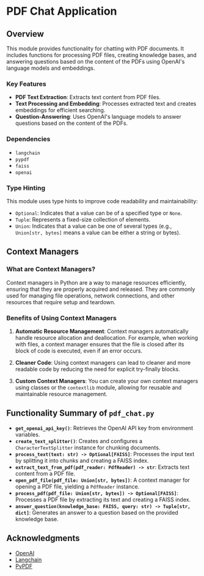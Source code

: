 # PDF Chat Application

## Overview

This module provides functionality for chatting with PDF documents. It includes functions for processing PDF files, creating knowledge bases, and answering questions based on the content of the PDFs using OpenAI's language models and embeddings.

### Key Features

- **PDF Text Extraction**: Extracts text content from PDF files.
- **Text Processing and Embedding**: Processes extracted text and creates embeddings for efficient searching.
- **Question-Answering**: Uses OpenAI's language models to answer questions based on the content of the PDFs.

### Dependencies

- `langchain`
- `pypdf`
- `faiss`
- `openai`

### Type Hinting

This module uses type hints to improve code readability and maintainability:

- `Optional`: Indicates that a value can be of a specified type or `None`.
- `Tuple`: Represents a fixed-size collection of elements.
- `Union`: Indicates that a value can be one of several types (e.g., `Union[str, bytes]` means a value can be either a string or bytes).

## Context Managers

### What are Context Managers?

Context managers in Python are a way to manage resources efficiently, ensuring that they are properly acquired and released. They are commonly used for managing file operations, network connections, and other resources that require setup and teardown.

### Benefits of Using Context Managers

1. **Automatic Resource Management**: Context managers automatically handle resource allocation and deallocation. For example, when working with files, a context manager ensures that the file is closed after its block of code is executed, even if an error occurs.
  
2. **Cleaner Code**: Using context managers can lead to cleaner and more readable code by reducing the need for explicit try-finally blocks.

3. **Custom Context Managers**: You can create your own context managers using classes or the `contextlib` module, allowing for reusable and maintainable resource management.

## Functionality Summary of `pdf_chat.py`

- **`get_openai_api_key()`**: Retrieves the OpenAI API key from environment variables.
- **`create_text_splitter()`**: Creates and configures a `CharacterTextSplitter` instance for chunking documents.
- **`process_text(text: str) -> Optional[FAISS]`**: Processes the input text by splitting it into chunks and creating a FAISS index.
- **`extract_text_from_pdf(pdf_reader: PdfReader) -> str`**: Extracts text content from a PDF file.
- **`open_pdf_file(pdf_file: Union[str, bytes])`**: A context manager for opening a PDF file, yielding a `PdfReader` instance.
- **`process_pdf(pdf_file: Union[str, bytes]) -> Optional[FAISS]`**: Processes a PDF file by extracting its text and creating a FAISS index.
- **`answer_question(knowledge_base: FAISS, query: str) -> Tuple[str, dict]`**: Generates an answer to a question based on the provided knowledge base.

## Acknowledgments

- [OpenAI](https://openai.com/)
- [Langchain](https://langchain.com/)
- [PyPDF](https://pypdf.readthedocs.io/en/latest/)